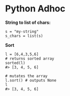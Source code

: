 # Python Adhoc
**String to list of chars:**
```
s = "my-string"
s_chars = list(s)
```

**Sort**
```
l = [6,4,3,5,6]
# returns sorted array
sorted(l)
#> [3, 4, 5, 6]

# mutates the array 
l.sort() # outputs None
l
#> [3, 4, 5, 6]
```


